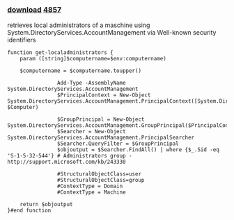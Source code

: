 ﻿---
pid:            4854
parent:         0
children:       4857
poster:         Carsten Krger
title:          
date:           2014-01-30 15:18:05
description:    retrieves local administrators of a maschine using System.DirectoryServices.AccountManagement via Well-known security identifiers
format:         posh
---

# 

### [download](4854.ps1)  [4857](4857.md)

retrieves local administrators of a maschine using System.DirectoryServices.AccountManagement via Well-known security identifiers

```posh
function get-localadministrators {
    param ([string]$computername=$env:computername)

    $computername = $computername.toupper()
    
                Add-Type -AssemblyName System.DirectoryServices.AccountManagement
                $PrincipalContext = New-Object System.DirectoryServices.AccountManagement.PrincipalContext([System.DirectoryServices.AccountManagement.ContextType]::Machine, $Computer)
                           
                $GroupPrincipal = New-Object System.DirectoryServices.AccountManagement.GroupPrincipal($PrincipalContext)
                $Searcher = New-Object System.DirectoryServices.AccountManagement.PrincipalSearcher
                $Searcher.QueryFilter = $GroupPrincipal
                $objoutput = $Searcher.FindAll() | where {$_.Sid -eq 'S-1-5-32-544'} # Administrators group - http://support.microsoft.com/kb/243330
                
                #StructuralObjectClass=user
                #StructuralObjectClass=group
                #ContextType = Domain
                #ContextType = Machine
                    
    return $objoutput
}#end function
```
